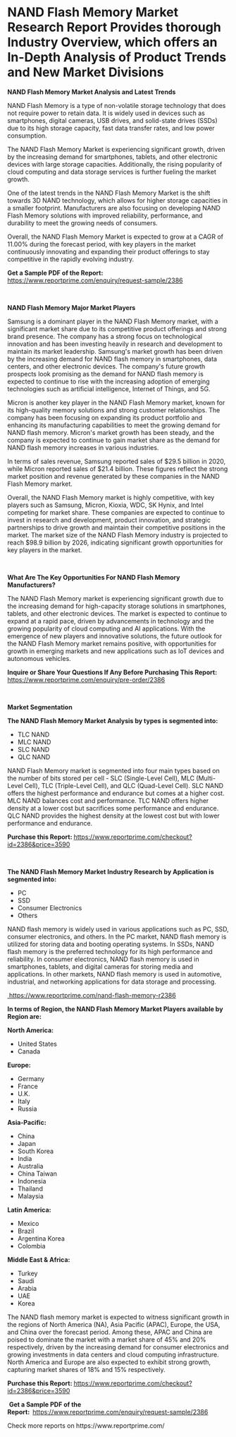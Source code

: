 <p><h1>NAND Flash Memory Market Research Report Provides thorough Industry Overview, which offers an In-Depth Analysis of Product Trends and New Market Divisions</h1></p><p><strong>NAND Flash Memory Market Analysis and Latest Trends</strong></p>
<p><p>NAND Flash Memory is a type of non-volatile storage technology that does not require power to retain data. It is widely used in devices such as smartphones, digital cameras, USB drives, and solid-state drives (SSDs) due to its high storage capacity, fast data transfer rates, and low power consumption.</p><p>The NAND Flash Memory Market is experiencing significant growth, driven by the increasing demand for smartphones, tablets, and other electronic devices with large storage capacities. Additionally, the rising popularity of cloud computing and data storage services is further fueling the market growth.</p><p>One of the latest trends in the NAND Flash Memory Market is the shift towards 3D NAND technology, which allows for higher storage capacities in a smaller footprint. Manufacturers are also focusing on developing NAND Flash Memory solutions with improved reliability, performance, and durability to meet the growing needs of consumers.</p><p>Overall, the NAND Flash Memory Market is expected to grow at a CAGR of 11.00% during the forecast period, with key players in the market continuously innovating and expanding their product offerings to stay competitive in the rapidly evolving industry.</p></p>
<p><strong>Get a Sample PDF of the Report:&nbsp;</strong> <a href="https://www.reportprime.com/enquiry/request-sample/2386">https://www.reportprime.com/enquiry/request-sample/2386</a></p>
<p>&nbsp;</p>
<p><strong>NAND Flash Memory Major Market Players</strong></p>
<p><p>Samsung is a dominant player in the NAND Flash Memory market, with a significant market share due to its competitive product offerings and strong brand presence. The company has a strong focus on technological innovation and has been investing heavily in research and development to maintain its market leadership. Samsung's market growth has been driven by the increasing demand for NAND flash memory in smartphones, data centers, and other electronic devices. The company's future growth prospects look promising as the demand for NAND flash memory is expected to continue to rise with the increasing adoption of emerging technologies such as artificial intelligence, Internet of Things, and 5G.</p><p>Micron is another key player in the NAND Flash Memory market, known for its high-quality memory solutions and strong customer relationships. The company has been focusing on expanding its product portfolio and enhancing its manufacturing capabilities to meet the growing demand for NAND flash memory. Micron's market growth has been steady, and the company is expected to continue to gain market share as the demand for NAND flash memory increases in various industries. </p><p>In terms of sales revenue, Samsung reported sales of $29.5 billion in 2020, while Micron reported sales of $21.4 billion. These figures reflect the strong market position and revenue generated by these companies in the NAND Flash Memory market. </p><p>Overall, the NAND Flash Memory market is highly competitive, with key players such as Samsung, Micron, Kioxia, WDC, SK Hynix, and Intel competing for market share. These companies are expected to continue to invest in research and development, product innovation, and strategic partnerships to drive growth and maintain their competitive positions in the market. The market size of the NAND Flash Memory industry is projected to reach $98.9 billion by 2026, indicating significant growth opportunities for key players in the market.</p></p>
<p>&nbsp;</p>
<p><strong>What Are The Key Opportunities For NAND Flash Memory Manufacturers?</strong></p>
<p><p>The NAND Flash Memory market is experiencing significant growth due to the increasing demand for high-capacity storage solutions in smartphones, tablets, and other electronic devices. The market is expected to continue to expand at a rapid pace, driven by advancements in technology and the growing popularity of cloud computing and AI applications. With the emergence of new players and innovative solutions, the future outlook for the NAND Flash Memory market remains positive, with opportunities for growth in emerging markets and new applications such as IoT devices and autonomous vehicles.</p></p>
<p><strong>Inquire or Share Your Questions If Any Before Purchasing This Report:</strong> <a href="https://www.reportprime.com/enquiry/pre-order/2386">https://www.reportprime.com/enquiry/pre-order/2386</a></p>
<p>&nbsp;</p>
<p><strong>Market Segmentation</strong></p>
<p><strong>The NAND Flash Memory Market Analysis by types is segmented into:</strong></p>
<p><ul><li>TLC NAND</li><li>MLC NAND</li><li>SLC NAND</li><li>QLC NAND</li></ul></p>
<p><p>NAND Flash Memory market is segmented into four main types based on the number of bits stored per cell - SLC (Single-Level Cell), MLC (Multi-Level Cell), TLC (Triple-Level Cell), and QLC (Quad-Level Cell). SLC NAND offers the highest performance and endurance but comes at a higher cost. MLC NAND balances cost and performance. TLC NAND offers higher density at a lower cost but sacrifices some performance and endurance. QLC NAND provides the highest density at the lowest cost but with lower performance and endurance.</p></p>
<p><strong>Purchase this Report:&nbsp;</strong><a href="https://www.reportprime.com/checkout?id=2386&price=3590">https://www.reportprime.com/checkout?id=2386&price=3590</a></p>
<p>&nbsp;</p>
<p><strong>The NAND Flash Memory Market Industry Research by Application is segmented into:</strong></p>
<p><ul><li>PC</li><li>SSD</li><li>Consumer Electronics</li><li>Others</li></ul></p>
<p><p>NAND flash memory is widely used in various applications such as PC, SSD, consumer electronics, and others. In the PC market, NAND flash memory is utilized for storing data and booting operating systems. In SSDs, NAND flash memory is the preferred technology for its high performance and reliability. In consumer electronics, NAND flash memory is used in smartphones, tablets, and digital cameras for storing media and applications. In other markets, NAND flash memory is used in automotive, industrial, and networking applications for data storage and processing.</p></p>
<p><a href="https://www.reportprime.com/nand-flash-memory-r2386">&nbsp;https://www.reportprime.com/nand-flash-memory-r2386</a></p>
<p><strong>In terms of Region, the NAND Flash Memory Market Players available by Region are:</strong></p>
<p>
    <p> <strong> North America: </strong>
        <ul>
            <li>United States</li>
            <li>Canada</li>
        </ul>
        </p> 
    <p> <strong> Europe: </strong>
        <ul>
            <li>Germany</li>
            <li>France</li>
            <li>U.K.</li>
            <li>Italy</li>
            <li>Russia</li>
        </ul>
        </p> 
    <p> <strong> Asia-Pacific: </strong>
        <ul>
            <li>China</li>
            <li>Japan</li>
            <li>South Korea</li>
            <li>India</li>
            <li>Australia</li>
            <li>China Taiwan</li>
            <li>Indonesia</li>
            <li>Thailand</li>
            <li>Malaysia</li>
        </ul>
        </p> 
    <p> <strong> Latin America: </strong>
        <ul>
            <li>Mexico</li>
            <li>Brazil</li>
            <li>Argentina Korea</li>
            <li>Colombia</li>
        </ul>
        </p> 
    <p> <strong> Middle East & Africa: </strong>
        <ul>
            <li>Turkey</li>
            <li>Saudi</li>
            <li>Arabia</li>
            <li>UAE</li>
            <li>Korea</li>
        </ul>
    </p>
    </p>
<p><p>The NAND flash memory market is expected to witness significant growth in the regions of North America (NA), Asia Pacific (APAC), Europe, the USA, and China over the forecast period. Among these, APAC and China are poised to dominate the market with a market share of 45% and 20% respectively, driven by the increasing demand for consumer electronics and growing investments in data centers and cloud computing infrastructure. North America and Europe are also expected to exhibit strong growth, capturing market shares of 18% and 15% respectively.</p></p>
<p><strong>Purchase this Report: </strong><a href="https://www.reportprime.com/checkout?id=2386&price=3590">https://www.reportprime.com/checkout?id=2386&price=3590</a></p>
<p>&nbsp;<strong>Get a Sample PDF of the Report:&nbsp;&nbsp;</strong><a href="https://www.reportprime.com/enquiry/request-sample/2386">https://www.reportprime.com/enquiry/request-sample/2386</a></p>
<p><strong></strong></p>
<p>Check more reports on https://www.reportprime.com/</p>